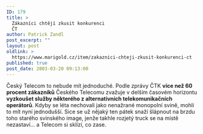 ```yaml
---
ID: 179
title: >
  Zákazníci chtějí zkusit konkurenci
  ČT
author: Patrick Zandl
post_excerpt: ""
layout: post
oldlink: >
  https://www.marigold.cz/item/zakaznici-chteji-zkusit-konkurenci-ct
published: true
post_date: 2003-03-20 09:13:00
---
```

Český Telecom to nebude mít jednoduché. Podle zprávy ČTK <STRONG>více než 60 procent zákazníků</STRONG> Českého Telecomu zvažuje v delším časovém horizontu<STRONG> vyzkoušet služby některého z alternativních telekomunikačních operátorů</STRONG>. Kdyby se léta nechovali jako nenažrané monopolní svině, mohli to mít nyní jednodušší. Sice se už nějaký ten pátek snaží šlápnout na brzdu toho starého svinského image, jenže takhle rozjetý truck se na místě nezastaví... a Telecom si sklízí, co zase.